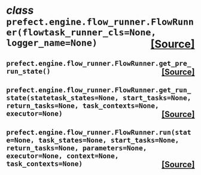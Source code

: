 # _class_ **```prefect.engine.flow_runner.FlowRunner```**```(flowtask_runner_cls=None, logger_name=None)```<span style="float:right;">[[Source]](https://github.com/PrefectHQ/prefect/tree/master/src/prefect/engine/flow_runner.py#L58)</span>


 ##  **```prefect.engine.flow_runner.FlowRunner.get_pre_run_state```**```()```<span style="float:right;">[[Source]](https://github.com/PrefectHQ/prefect/tree/master/src/prefect/engine/flow_runner.py#L103)</span>


 ##  **```prefect.engine.flow_runner.FlowRunner.get_run_state```**```(statetask_states=None, start_tasks=None, return_tasks=None, task_contexts=None, executor=None)```<span style="float:right;">[[Source]](https://github.com/PrefectHQ/prefect/tree/master/src/prefect/engine/flow_runner.py#L138)</span>


 ##  **```prefect.engine.flow_runner.FlowRunner.run```**```(state=None, task_states=None, start_tasks=None, return_tasks=None, parameters=None, executor=None, context=None, task_contexts=None)```<span style="float:right;">[[Source]](https://github.com/PrefectHQ/prefect/tree/master/src/prefect/engine/flow_runner.py#L66)</span>



